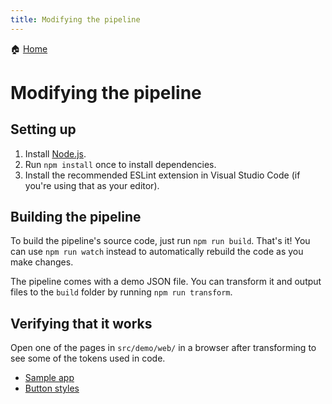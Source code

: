 ```yaml
---
title: Modifying the pipeline
---
```


🏠 [Home](./)

# Modifying the pipeline

## Setting up

1. Install [Node.js](https://nodejs.org/).
2. Run `npm install` once to install dependencies.
3. Install the recommended ESLint extension in Visual Studio Code (if you're using that as your editor).

## Building the pipeline

To build the pipeline's source code, just run `npm run build`. That's it! You can use `npm run watch` instead to automatically rebuild the code as you make changes.

The pipeline comes with a demo JSON file. You can transform it and output files to the `build` folder by running `npm run transform`.

## Verifying that it works

Open one of the pages in `src/demo/web/` in a browser after transforming to see some of the tokens used in code.

* [Sample app](src/demo/web/app-demo.html)
* [Button styles](src/demo/web/buttons-demo.html)
